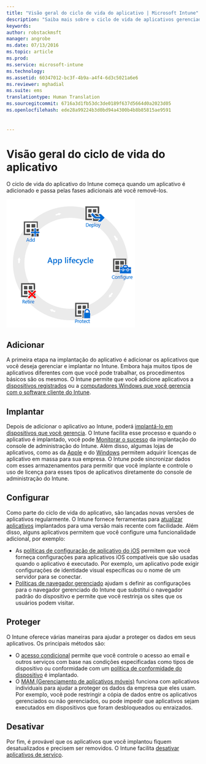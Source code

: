 ```yaml
---
title: "Visão geral do ciclo de vida do aplicativo | Microsoft Intune"
description: "Saiba mais sobre o ciclo de vida de aplicativos gerenciados pelo Intune, desde sua adição até sua eventual aposentadoria."
keywords: 
author: robstackmsft
manager: angrobe
ms.date: 07/13/2016
ms.topic: article
ms.prod: 
ms.service: microsoft-intune
ms.technology: 
ms.assetid: 60347012-bc3f-4b9a-a4f4-6d3c5021a6e6
ms.reviewer: mghadial
ms.suite: ems
translationtype: Human Translation
ms.sourcegitcommit: 6716a3d1fb53dc3de0189f637d5664d0a2023d05
ms.openlocfilehash: ede28a99224b3d0bd94a4300b4b8b85815ae9591


---
```


# Visão geral do ciclo de vida do aplicativo

O ciclo de vida do aplicativo do Intune começa quando um aplicativo é adicionado e passa pelas fases adicionais até você removê-los.

![O ciclo de vida do aplicativo](./media/app-lifecycle.png "the Intune app lifecycle")

## Adicionar

A primeira etapa na implantação do aplicativo é adicionar os aplicativos que você deseja gerenciar e implantar no Intune. Embora haja muitos tipos de aplicativos diferentes com que você pode trabalhar, os procedimentos básicos são os mesmos. O Intune permite que você adicione aplicativos a [dispositivos registrados](add-apps-for-mobile-devices-in-microsoft-intune.md) ou a [computadores Windows que você gerencia com o software cliente do Intune](add-apps-for-windows-pcs-in-microsoft-intune.md).

## Implantar

Depois de adicionar o aplicativo ao Intune, poderá [implantá-lo em dispositivos que você gerencia](deploy-apps.md). O Intune facilita esse processo e quando o aplicativo é implantado, você pode [Monitorar o sucesso](monitor-apps-in-microsoft-intune.md) da implantação do console de administração do Intune. Além disso, algumas lojas de aplicativos, como as da [Apple](manage-ios-apps-you-purchased-through-a-volume-purchase-program-with-microsoft-intune.md) e do [Windows](manage-apps-you-purchased-from-the-windows-store-for-business-with-microsoft-intune.md) permitem adquirir licenças de aplicativo em massa para sua empresa. O Intune pode sincronizar dados com esses armazenamentos para permitir que você implante e controle o uso de licença para esses tipos de aplicativos diretamente do console de administração do Intune.

## Configurar

Como parte do ciclo de vida do aplicativo, são lançadas novas versões de aplicativos regularmente. O Intune fornece ferramentas para [atualizar aplicativos](update-apps-using-microsoft-intune.md) implantados para uma versão mais recente com facilidade. Além disso, alguns aplicativos permitem que você configure uma funcionalidade adicional, por exemplo:
- As [políticas de configuração de aplicativo do iOS](configure-ios-apps-with-mobile-app-configuration-policies-in-microsoft-intune.md) permitem que você forneça configurações para aplicativos iOS compatíveis que são usadas quando o aplicativo é executado. Por exemplo, um aplicativo pode exigir configurações de identidade visual específicas ou o nome de um servidor para se conectar.
- [Políticas de navegador gerenciado](manage-internet-access-using-managed-browser-policies.md) ajudam s definir as configurações para o navegador gerenciado do Intune que substitui o navegador padrão do dispositivo e permite que você restrinja os sites que os usuários podem visitar.

## Proteger

O Intune oferece várias maneiras para ajudar a proteger os dados em seus aplicativos. Os principais métodos são:
- O [acesso condicional](restrict-access-to-email-and-o365-services-with-microsoft-intune.md) permite que você controle o acesso ao email e outros serviços com base nas condições especificadas como tipos de dispositivo ou conformidade com um [política de conformidade do dispositivo](introduction-to-device-compliance-policies-in-microsoft-intune.md) é implantado.
- O [MAM (Gerenciamento de aplicativos móveis)](protect-app-data-using-mobile-app-management-policies-with-microsoft-intune.md) funciona com aplicativos individuais para ajudar a proteger os dados da empresa que eles usam. Por exemplo, você pode restringir a cópia de dados entre os aplicativos gerenciados ou não gerenciados, ou pode impedir que aplicativos sejam executados em dispositivos que foram desbloqueados ou enraizados.

## Desativar

Por fim, é provável que os aplicativos que você implantou fiquem desatualizados e precisem ser removidos. O Intune facilita [desativar aplicativos de serviço](retire-apps-using-microsoft-intune.md).



<!--HONumber=Jul16_HO4-->


